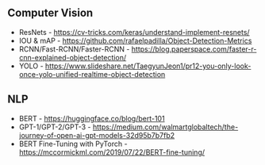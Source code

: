 ## Computer Vision
- ResNets - https://cv-tricks.com/keras/understand-implement-resnets/
- IOU & mAP - https://github.com/rafaelpadilla/Object-Detection-Metrics
- RCNN/Fast-RCNN/Faster-RCNN - https://blog.paperspace.com/faster-r-cnn-explained-object-detection/
- YOLO - https://www.slideshare.net/TaegyunJeon1/pr12-you-only-look-once-yolo-unified-realtime-object-detection



## NLP
- BERT - https://huggingface.co/blog/bert-101
- GPT-1/GPT-2/GPT-3 - https://medium.com/walmartglobaltech/the-journey-of-open-ai-gpt-models-32d95b7b7fb2
- BERT Fine-Tuning with PyTorch - https://mccormickml.com/2019/07/22/BERT-fine-tuning/
